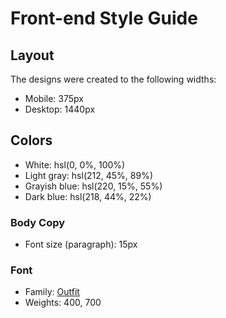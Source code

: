 # Front-end Style Guide

## Layout

The designs were created to the following widths:

- Mobile: 375px
- Desktop: 1440px

## Colors

- White: hsl(0, 0%, 100%)
- Light gray: hsl(212, 45%, 89%)
- Grayish blue: hsl(220, 15%, 55%)
- Dark blue: hsl(218, 44%, 22%)



### Body Copy

- Font size (paragraph): 15px

### Font

- Family: [Outfit](https://fonts.google.com/specimen/Outfit)
- Weights: 400, 700
